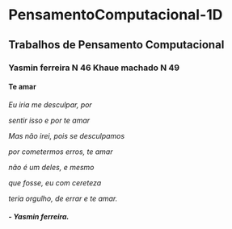 # PensamentoComputacional-1D
## Trabalhos de Pensamento Computacional
### Yasmin ferreira N 46  Khaue machado N 49
#### Te amar
*<p> Eu iria me desculpar, por*
*<p> sentir isso e por te amar*
*<p> Mas não irei, pois se desculpamos*
*<p> por cometermos erros, te amar*
*<p> não é um deles, e mesmo*
*<p> que fosse, eu com cereteza*
*<p> teria orgulho, de errar e te amar.*

 ##### *- Yasmin ferreira.*
 
